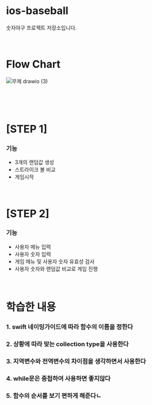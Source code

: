 # ios-baseball
숫자야구 프로젝트 저장소입니다. 
<br/><br/><br/>
# Flow Chart
![무제 drawio (3)](https://user-images.githubusercontent.com/110806745/184108528-52c9c89f-a434-4307-936d-38383cd046de.png)

<br/><br/><br/>
# [STEP 1]
 ### 기능
 - 3개의 랜덤값 생성
 - 스트라이크 볼 비교
 - 게임시작
 <br/><br/><br/>
# [STEP 2]
 ### 기능
 - 사용자 메뉴 입력
 - 사용자 숫자 입력
 - 게임 메뉴 및 사용자 숫자 유효성 검사
 - 사용자 숫자와 랜덤값 비교로 게임 진행
 <br/><br/><br/>
# 학습한 내용
 ### 1. swift 네이밍가이드에 따라 함수의 이름을 정한다
 ### 2. 상황에 따라 맞는 collection type을 사용한다
 ### 3. 지역변수와 전역변수의 차이점을 생각하면서 사용한다
 ### 4. while문은 중첩하여 사용하면 좋지않다
 ### 5. 함수의 순서를 보기 편하게 해준다ㄴ
